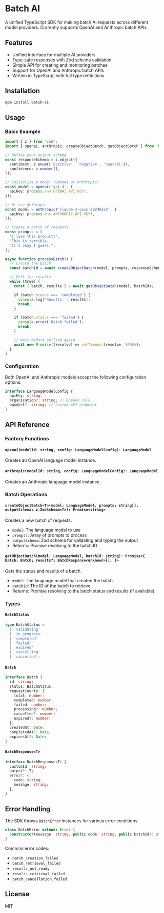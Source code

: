 # Batch AI

A unified TypeScript SDK for making batch AI requests across different model providers. Currently supports OpenAI and Anthropic batch APIs.

## Features

- Unified interface for multiple AI providers
- Type-safe responses with Zod schema validation
- Simple API for creating and monitoring batches
- Support for OpenAI and Anthropic batch APIs
- Written in TypeScript with full type definitions

## Installation

```bash
npm install batch-ai
```

## Usage

### Basic Example

```typescript
import { z } from 'zod';
import { openai, anthropic, createObjectBatch, getObjectBatch } from 'batch-ai';

// Define your output schema
const responseSchema = z.object({
  sentiment: z.enum(['positive', 'negative', 'neutral']),
  confidence: z.number(),
});

// Initialize a model (OpenAI or Anthropic)
const model = openai('gpt-4', {
  apiKey: process.env.OPENAI_API_KEY!,
});

// Or use Anthropic
const model = anthropic('claude-3-opus-20240229', {
  apiKey: process.env.ANTHROPIC_API_KEY!,
});

// Create a batch of requests
const prompts = [
  'I love this product!',
  'This is terrible.',
  "It's okay I guess.",
];

async function processBatch() {
  // Create the batch
  const batchId = await createObjectBatch(model, prompts, responseSchema);

  // Poll for results
  while (true) {
    const { batch, results } = await getObjectBatch(model, batchId);

    if (batch.status === 'completed') {
      console.log('Results:', results);
      break;
    }

    if (batch.status === 'failed') {
      console.error('Batch failed');
      break;
    }

    // Wait before polling again
    await new Promise((resolve) => setTimeout(resolve, 1000));
  }
}
```

### Configuration

Both OpenAI and Anthropic models accept the following configuration options:

```typescript
interface LanguageModelConfig {
  apiKey: string;
  organization?: string; // OpenAI only
  baseUrl?: string; // Custom API endpoint
}
```

## API Reference

### Factory Functions

#### `openai(modelId: string, config: LanguageModelConfig): LanguageModel`

Creates an OpenAI language model instance.

#### `anthropic(modelId: string, config: LanguageModelConfig): LanguageModel`

Creates an Anthropic language model instance.

### Batch Operations

#### `createObjectBatch<T>(model: LanguageModel, prompts: string[], outputSchema: z.ZodSchema<T>): Promise<string>`

Creates a new batch of requests.

- `model`: The language model to use
- `prompts`: Array of prompts to process
- `outputSchema`: Zod schema for validating and typing the output
- Returns: Promise resolving to the batch ID

#### `getObjectBatch(model: LanguageModel, batchId: string): Promise<{ batch: Batch; results?: BatchResponse<unknown>[]; }>`

Gets the status and results of a batch.

- `model`: The language model that created the batch
- `batchId`: The ID of the batch to retrieve
- Returns: Promise resolving to the batch status and results (if available)

### Types

#### `BatchStatus`

```typescript
type BatchStatus =
  | 'validating'
  | 'in_progress'
  | 'completed'
  | 'failed'
  | 'expired'
  | 'cancelling'
  | 'cancelled';
```

#### `Batch`

```typescript
interface Batch {
  id: string;
  status: BatchStatus;
  requestCounts: {
    total: number;
    completed: number;
    failed: number;
    processing?: number;
    cancelled?: number;
    expired?: number;
  };
  createdAt: Date;
  completedAt?: Date;
  expiresAt?: Date;
}
```

#### `BatchResponse<T>`

```typescript
interface BatchResponse<T> {
  customId: string;
  output?: T;
  error?: {
    code: string;
    message: string;
  };
}
```

## Error Handling

The SDK throws `BatchError` instances for various error conditions:

```typescript
class BatchError extends Error {
  constructor(message: string, public code: string, public batchId?: string);
}
```

Common error codes:

- `batch_creation_failed`
- `batch_retrieval_failed`
- `results_not_ready`
- `results_retrieval_failed`
- `batch_cancellation_failed`

## License

MIT
